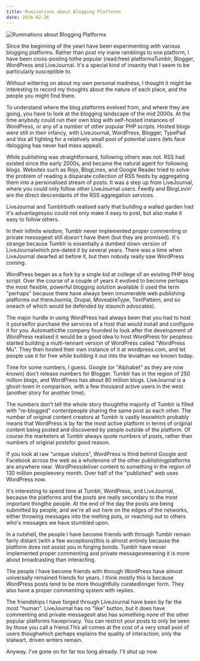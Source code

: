 ```yaml
---
title: Ruminations about Blogging Platforms
date: 2016-02-26
---
```


![Ruminations about Blogging Platforms](https://source.unsplash.com/d34DtRp1bqo/1600x900)

Since the beginning of the yearI have been experimenting with various blogging platforms. Rather than post my inane ramblings to one platform, I have been cross-posting tothe popular (read:free) platformsTumblr, Blogger, WordPress and LiveJournal. It's a special kind of insanity that I seem to be particularly susceptible to.

Without wittering on about my own personal madness, I thought it might be interesting to record my thoughts about the nature of each place, and the people you might find there.

To understand where the blog platforms evolved from, and where they are going, you have to look at the blogging landscape of the mid 2000s. At the time anybody could run their own blog with self-hosted instances of WordPress, or any of a number of other popular PHP scripts. Hosted blogs were still in their infancy, with LiveJournal, WordPress, Blogger, TypePad and Vox all fighting for a relatively small pool of potential users (lets face itblogging has never had mass appeal).

While publishing was straightforward, following others was not. RSS had existed since the early 2000s, and became the natural agent for following blogs. Websites such as Rojo, BlogLines, and Google Reader tried to solve the problem of reading a disparate collection of RSS feeds by aggregating them into a personalised stream of posts. It was a step up from LiveJournal, where you could only follow other LiveJournal users. Feedly and BlogLovin' are the direct descendants of the RSS aggregation services.

LiveJournal and Tumblrboth realised early that building a walled garden had it's advantagesyou could not only make it easy to post, but also make it easy to follow others.

In their infinite wisdom, Tumblr never implemented proper commenting or private messagesit still doesn't have them (but they are promised). It's strange because Tumblr is essentially a dumbed down version of LiveJournalwhich pre-dated it by several years. There was a time when LiveJournal dwarfed all before it, but then nobody really saw WordPress coming.

WordPress began as a fork by a single kid at college of an existing PHP blog script. Over the course of a couple of years it evolved to become perhaps the most flexible, powerful blogging solution available (I used the term "perhaps" because there have always been innumerable web publishing platforms out thereJoomla, Drupal, MoveableType, TextPattern, and so oneach of which would be defended by staunch advocates).

The major hurdle in using WordPress had always been that you had to host it yourselfor purchase the services of a host that would install and configure it for you. Automatticthe company founded to look after the development of WordPress realised it would be a good idea to host WordPress for peopleso started building a multi-tennant version of WordPress called "WordPress Mu". They then hosted their own instance of it at wordpress.com, and let people use it for free while building it out into the leviathan we known today.

Time for some numbers, I guess. Google (or "Alphabet" as they are now known) don't release numbers for Blogger. Tumblr has in the region of 250 million blogs, and WordPress has about 80 million blogs. LiveJournal is a ghost-town in comparison, with a few thousand active users in the west (another story for another time).

The numbers don't tell the whole story thoughthe majority of Tumblr is filled with "re-blogged" contentpeople sharing the same post as each other. The number of original content creators at Tumblr is vastly lesswhich probably means that WordPress is by far the most active platform in terms of original content being posted and discovered by people outside of the platform. Of course the marketers at Tumblr always quote numbers of posts, rather than numbers of original postsfor good reason.

If you look at raw "unique visitors", WordPress is third behind Google and Facebook across the web as a wholenone of the other publishingplatforms are anywhere near. WordPressdeliver content to something in the region of 130 million peopleevery month. Over half of the "published" web uses WordPress now.

It's interesting to spend time at Tumblr, WordPress, and LiveJournal, because the platforms and the posts are really secondary to the most important thingthe people. At the end of the day the posts are being submitted by people, and we're all out here on the edges of the networks, either throwing messages into the melting pots, or reaching out to others who's messages we have stumbled upon.

In a nutshell, the people I have become friends with through Tumblr remain fairly distant (with a few exceptions)this is almost entirely because the platform does not assist you in forging bonds. Tumblr have never implemented proper commenting and private messagesmeaning it is more about broadcasting than interacting.

The people I have become friends with through WordPress have almost universally remained friends for years. I think mostly this is because WordPress posts tend to be more thoughtfully curatedlonger form. They also have a proper commenting system with replies.

The friendships I have forged through LiveJournal have been by far the most "human". LiveJournal has no "like" button, but it does have commenting and private messagesit also has something none of the other popular platforms haveprivacy. You can restrict your posts to only be seen by those you call a friend.This all comes at the cost of a very small pool of users thoughwhich perhaps explains the quality of interaction; only the stalwart, driven writers remain.

Anyway. I've gone on for far too long already. I'll shut up now.